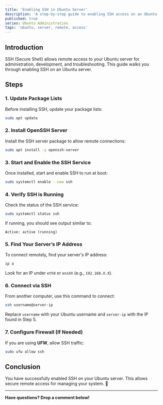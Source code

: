 ```yaml
---
title: 'Enabling SSH in Ubuntu Server'
description: 'A step-by-step guide to enabling SSH access on an Ubuntu server.'
published: true
series: Ubuntu Administration
tags: 'ubuntu, server, remote, access'
---
```


## Introduction

SSH (Secure Shell) allows remote access to your Ubuntu server for administration, development, and troubleshooting. This guide walks you through enabling SSH on an Ubuntu server.

## Steps

### 1. Update Package Lists

Before installing SSH, update your package lists:

```bash
sudo apt update
```

### 2. Install OpenSSH Server

Install the SSH server package to allow remote connections:

```bash
sudo apt install -y openssh-server
```

### 3. Start and Enable the SSH Service

Once installed, start and enable SSH to run at boot:

```bash
sudo systemctl enable --now ssh
```

### 4. Verify SSH is Running

Check the status of the SSH service:

```bash
sudo systemctl status ssh
```

If running, you should see output similar to:

```plaintext
Active: active (running)
```

### 5. Find Your Server’s IP Address

To connect remotely, find your server's IP address:

```bash
ip a
```

Look for an IP under `eth0` or `ensXX` (e.g., `192.168.X.X`).

### 6. Connect via SSH

From another computer, use this command to connect:

```bash
ssh username@server-ip
```

Replace `username` with your Ubuntu username and `server-ip` with the IP found in Step 5.

### 7. Configure Firewall (If Needed)

If you are using **UFW**, allow SSH traffic:

```bash
sudo ufw allow ssh
```

## Conclusion

You have successfully enabled SSH on your Ubuntu server. This allows secure remote access for managing your system. 🚀

---

**Have questions? Drop a comment below!**
